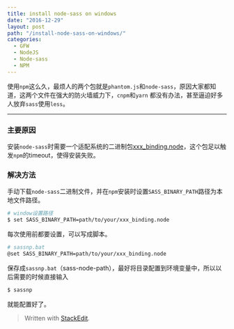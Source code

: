 ```yaml
---
title: install node-sass on windows
date: "2016-12-29"
layout: post
path: "/install-node-sass-on-windows/"
categories:
  - GFW
  - NodeJS
  - Node-sass
  - NPM
---
```


使用`npm`这么久，最烦人的两个包就是`phantom.js`和`node-sass`，原因大家都知道，这两个文件在强大的防火墙威力下，`cnpm`和`yarn` 都没有办法，甚至逼迫好多人放弃`sass`使用`less`。

<!--more-->

-------------

### 主要原因

安装`node-sass`时需要一个适配系统的二进制包[xxx_binding.node](https://github.com/sass/node-sass/releases)，这个包足以触发`npm`的timeout，使得安装失败。

### 解决方法

手动下载`node-sass`二进制文件，并在`npm`安装时设置`SASS_BINARY_PATH`路径为本地文件路径。
```sh
# window设置路径
$ set SASS_BINARY_PATH=path/to/your/xxx_binding.node
```

每次使用前都要设置，可以写成脚本。
```sh
# sassnp.bat
@set SASS_BINARY_PATH=path/to/your/xxx_binding.node
```
保存成`sassnp.bat`（sass-node-path），最好将目录配置到环境变量中，所以以后需要的时候直接输入
```sh
$ sassnp
```
就能配置好了。

> Written with [StackEdit](https://stackedit.io/).
